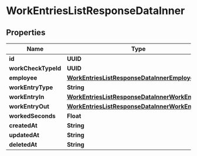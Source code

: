 

# WorkEntriesListResponseDataInner


## Properties

| Name | Type | Description | Notes |
|------------ | ------------- | ------------- | -------------|
|**id** | **UUID** |  |  [optional] |
|**workCheckTypeId** | **UUID** |  |  [optional] |
|**employee** | [**WorkEntriesListResponseDataInnerEmployee**](WorkEntriesListResponseDataInnerEmployee.md) |  |  [optional] |
|**workEntryType** | **String** |  |  [optional] |
|**workEntryIn** | [**WorkEntriesListResponseDataInnerWorkEntryIn**](WorkEntriesListResponseDataInnerWorkEntryIn.md) |  |  [optional] |
|**workEntryOut** | [**WorkEntriesListResponseDataInnerWorkEntryOut**](WorkEntriesListResponseDataInnerWorkEntryOut.md) |  |  [optional] |
|**workedSeconds** | **Float** |  |  [optional] |
|**createdAt** | **String** |  |  [optional] |
|**updatedAt** | **String** |  |  [optional] |
|**deletedAt** | **String** |  |  [optional] |



